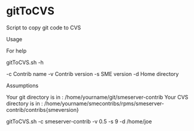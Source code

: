 # gitToCVS
Script to copy git code to CVS

Usage

For help

gitToCVS.sh -h

-c Contrib name
-v Contrib version
-s SME version
-d Home directory

Assumptions

Your git directory is in : /home/yourname/git/smeserver-contrib
Your CVS directory is in : /home/yourname/smecontribs/rpms/smeserver-contrib/contribs{smeversion}

gitToCVS.sh -c smeserver-contrib -v 0.5 -s 9 -d /home/joe

